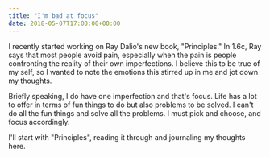 ```yaml
---
title: "I'm bad at focus"
date: 2018-05-07T17:00:00+00:00
---
```


I recently started working on Ray Dalio's new book, "Principles." In 1.6c, Ray says that most people avoid pain, especially when the pain is people confronting the reality of their own imperfections. I believe this to be true of my self, so I wanted to note the emotions this stirred up in me and jot down my thoughts.

Briefly speaking, I do have one imperfection and that's focus. Life has a lot to offer in terms of fun things to do but also problems to be solved. I can't do all the fun things and solve all the problems. I must pick and choose, and focus accordingly.

I'll start with "Principles", reading it through and journaling my thoughts here.
